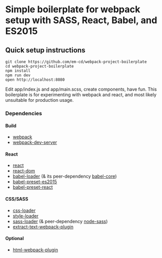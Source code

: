 # Simple boilerplate for webpack setup with SASS, React, Babel, and ES2015

## Quick setup instructions

```shell
git clone https://github.com/em-cd/webpack-project-boilerplate
cd webpack-project-boilerplate
npm install
npm run dev
open http://localhost:8080
```

Edit app/index.js and app/main.scss, create components, have fun. This boilerplate is for experimenting with webpack and react, and most likely unsuitable for production usage.

### Dependencies

#### Build

- [webpack](https://github.com/webpack/webpack)
- [webpack-dev-server](https://webpack.github.io/docs/webpack-dev-server.html)

#### React

- [react](https://facebook.github.io/react/)
- [react-dom](https://www.npmjs.com/package/react-dom)
- [babel-loader](https://www.npmjs.com/package/babel-loader) (& its peer-dependency [babel-core](https://github.com/babel/babel/tree/master/packages/babel-core))
- [babel-preset-es2015](https://www.npmjs.com/package/babel-preset-es2015)
- [babel-preset-react](https://www.npmjs.com/package/babel-preset-react)

#### CSS/SASS

- [css-loader](https://www.npmjs.com/package/css-loader)
- [style-loader](https://www.npmjs.com/package/style-loader)
- [sass-loader](https://www.npmjs.com/package/sass-loader) (& peer-dependency [node-sass](https://www.npmjs.com/package/node-sass))
- [extract-text-webpack-plugin](https://github.com/webpack/extract-text-webpack-plugin)


#### Optional

- [html-webpack-plugin](https://www.npmjs.com/package/html-webpack-plugin)